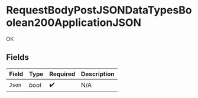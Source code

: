 # RequestBodyPostJSONDataTypesBoolean200ApplicationJSON

OK


## Fields

| Field              | Type               | Required           | Description        |
| ------------------ | ------------------ | ------------------ | ------------------ |
| `Json`             | *bool*             | :heavy_check_mark: | N/A                |